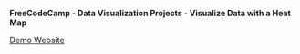 **FreeCodeCamp - Data Visualization Projects - Visualize Data with a Heat Map**

[Demo Website](https://ke-liang-liu.github.io/fcc-heat-map/)

